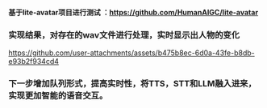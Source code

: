 #### 基于lite-avatar项目进行测试 ：https://github.com/HumanAIGC/lite-avatar

### 实现结果，对存在的wav文件进行处理，实时显示出人物的变化







https://github.com/user-attachments/assets/b475b8ec-6d0a-43fe-b8db-e93b2f934cd4



### 下一步增加队列形式，提高实时性，将TTS，STT和LLM融入进来，实现更加智能的语音交互。
